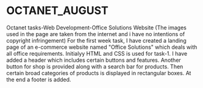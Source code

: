 # OCTANET_AUGUST
Octanet tasks-Web Development-Office Solutions Website 
(The images used in the page are taken from the internet and i have no intentions of copyright infringement)
For the first week task, I have created a landing page of an e-commerce website named "Office Solutions" which deals with all office requirements.
Initialyy HTML and CSS is used for task-1. I have added a header which includes certain buttons and features. Another button for shop is provided along with a search bar for 
products. Then certain broad categories of products is displayed in rectangular boxes. At the end a footer is added.
